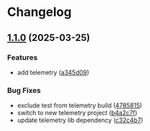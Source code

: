 # Changelog

## [1.1.0](https://github.com/matter-labs/hardhat-zksync/compare/@matterlabs/hardhat-zksync-telemetry-v1.0.0...@matterlabs/hardhat-zksync-telemetry-v1.1.0) (2025-03-25)


### Features

* add telemetry ([a345d09](https://github.com/matter-labs/hardhat-zksync/commit/a345d09e2150ac5b2b96b9e77edbe18dc0f3e7f4))


### Bug Fixes

* exclude test from telemetry build ([4785815](https://github.com/matter-labs/hardhat-zksync/commit/4785815de9cbf7f74f60d01d81a65f8436a0b7e8))
* switch to new telemetry project ([b4a2c7f](https://github.com/matter-labs/hardhat-zksync/commit/b4a2c7f01273529c4612d3f399ea94a0d0376925))
* update telemetry lib dependency ([c32c4b7](https://github.com/matter-labs/hardhat-zksync/commit/c32c4b7ff019d373173730cc15ba90499f6e6c33))

